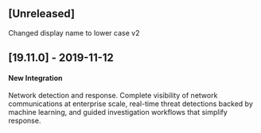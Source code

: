 ## [Unreleased]
Changed display name to lower case v2


## [19.11.0] - 2019-11-12
#### New Integration
Network detection and response. Complete visibility of network communications at enterprise scale, real-time threat detections backed by machine learning, and guided investigation workflows that simplify response.